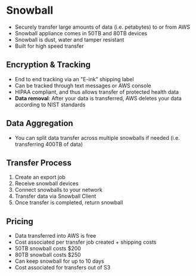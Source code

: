 # Snowball

* Securely transfer large amounts of data (i.e. petabytes) to or from AWS
* Snowball appliance comes in 50TB and 80TB devices
* Snowball is dust, water and tamper resistant
* Built for high speed transfer

## Encryption & Tracking
* End to end tracking via an "E-ink" shipping label
* Can be tracked through text messages or AWS console
* HIPAA compliant, and thus allows transfer of protected health data
* **Data removal**: After your data is transferred, AWS deletes your data according to NIST standards

## Data Aggregation
* You can split data transfer across multiple snowballs if needed (i.e. transferring 400TB of data)

## Transfer Process
1. Create an export job
2. Receive snowball devices
3. Connect snowballs to your network
4. Transfer data via Snowball Client
5. Once transfer is completed, return snowball

## Pricing
* Data transferred into AWS is free
* Cost associated per transfer job created + shipping costs
* 50TB snowball costs $200
* 80TB snowball costs $250
* Can keep snowball for up to 10 days
* Cost associated for transfers out of S3
